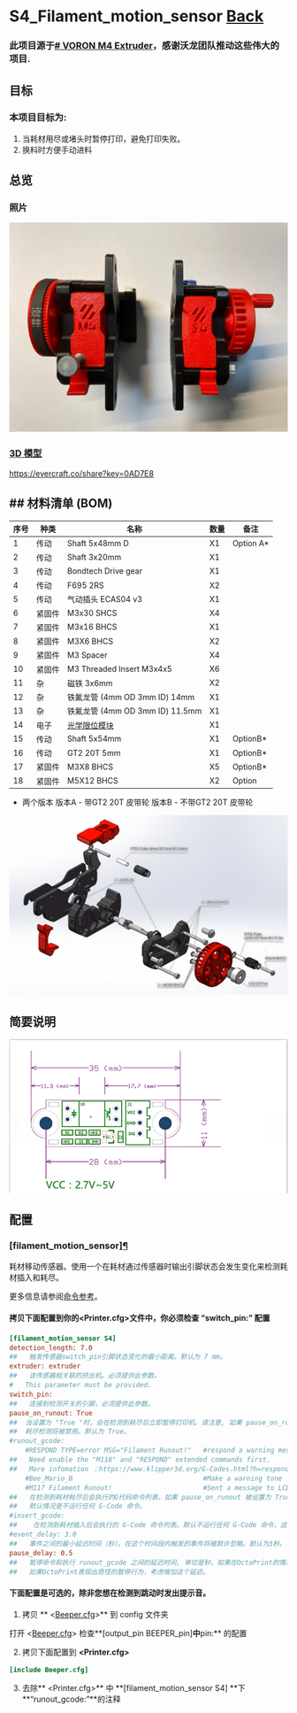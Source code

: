 # S4_Filament_motion_sensor [Back](./)
### 此项目源于[# VORON M4 Extruder](https://github.com/VoronDesign/Mobius-Extruder)，感谢沃龙团队推动这些伟大的项目.

## 目标
### 本项目目标为:

1. 当耗材用尽或堵头时暂停打印，避免打印失败。
2. 换料时方便手动进料


## 总览

### 照片
![图片](Photos/Overview.jpg)
### [3D 模型](./3D)
 https://evercraft.co/share?key=0AD7E8

## ## 材料清单 (BOM)
|序号	|种类	|名称	|数量	|备注
|--|--|--|--|--|
|1	|传动	|Shaft 5x48mm  D	|X1	|Option A*
|2	|传动    |Shaft 3x20mm	|X1|	
|3	|传动	|Bondtech Drive gear	|X1	
|4	|传动	|F695 2RS	|X2	
|5	|传动	|气动插头 ECAS04 v3	|X1	
|6	|紧固件	|M3x30 SHCS	|X4	
|7	|紧固件	|M3x16 BHCS	|X1	
|8	|紧固件	|M3X6 BHCS	|X2	
|9	|紧固件	|M3 Spacer	|X4	
|10	|紧固件	|M3 Threaded Insert M3x4x5	|X6	
|11	|杂	|磁铁 3x6mm	|X2	
|12	|杂	|铁氟龙管 (4mm OD 3mm ID) 14mm	|X1	
|13	|杂	|铁氟龙管 (4mm OD 3mm ID) 11.5mm	|X1	
|14	|电子	|[光学限位模块](https://www.amazon.com/Optical-Endstop-Photoelectric-Control-Printer/dp/B07MFT8NWJ)	|X1|
|15	|传动	|Shaft 5x54mm	|X1	|OptionB*
|16	|传动	|GT2 20T 5mm	|X1	|OptionB*
|17	|紧固件	|M3X8 BHCS	|X5	|OptionB*
|18	|紧固件	|M5X12 BHCS	|X2	|Option

* 两个版本
 版本A - 带GT2 20T 皮带轮
 版本B - 不带GT2 20T 皮带轮
 
![BOM](Photos/Bom.png)
## 简要说明
![Pin](Photos/Pin.PNG)

## 配置



### [filament_motion_sensor][¶](https://www.klipper3d.org/zh/Config_Reference.html#filament_motion_sensor "Permanent link")


耗材移动传感器。使用一个在耗材通过传感器时输出引脚状态会发生变化来检测耗材插入和耗尽。

更多信息请参阅[命令参考](https://www.klipper3d.org/zh/G-Codes.html#filament_switch_sensor)。

#### 拷贝下面配置到你的<Printer.cfg>文件中，你必须检查 **“switch_pin:”** 配置
```ini
[filament_motion_sensor S4]
detection_length: 7.0
##   触发传感器switch_pin引脚状态变化的最小距离。默认为 7 mm。
extruder: extruder
##   该传感器相关联的挤出机。必须提供此参数。
#   This parameter must be provided.
switch_pin:
##   连接到检测开关的引脚，必须提供此参数。
pause_on_runout: True
##  当设置为 "True "时，会在检测到耗尽后立即暂停打印机。请注意, 如果 pause_on_runout 为 False 并且没有定义runout_gcode的话, 
##  耗尽检测将被禁用。默认为 True。
#runout_gcode:
    #RESPOND TYPE=error MSG="Filament Runout!"   #respond a warning message 
##   Need enable the "M118" and "RESPOND" extended commands first. 
##   More infomation ：https://www.klipper3d.org/G-Codes.html?h=respond#respond
    #Bee_Mario_B                                 #Make a warning tone
    #M117 Filament Runout!                       #Sent a message to LCD
##   在检测到耗材耗尽后会执行的G代码命令列表。如果 pause_on_runout 被设置为 True，这个G-Code将在暂停后执行。
##   默认情况是不运行任何 G-Code 命令。
#insert_gcode:
##    在检测到耗材插入后会执行的 G-Code 命令列表。默认不运行任何 G-Code 命令，这将禁用耗材插入检测。
#event_delay: 3.0
##   事件之间的最小延迟时间（秒）。在这个时间段内触发的事件将被默许忽略。默认为3秒。
pause_delay: 0.5
##   暂停命令和执行 runout_gcode 之间的延迟时间, 单位是秒。如果在OctoPrint的情况下，增加这个延迟可能改善暂停的可靠性。
##   如果OctoPrint表现出奇怪的暂停行为，考虑增加这个延迟。
```

#### 下面配置是可选的，除非您想在检测到跳动时发出提示音。

1. 拷贝 ** <[Beeper.cfg](/Config/Beeper)>** 到 config 文件夹 

打开  <[Beeper.cfg](/Config/Beeper)> 检查**[output_pin BEEPER_pin]**中**pin:** 的配置

2.  拷贝下面配置到 **<Printer.cfg>** 
```ini
[include Beeper.cfg] 
```
3. 去除** <Printer.cfg>** 中 **[filament_motion_sensor S4] **下 **“runout_gcode:”**的注释
